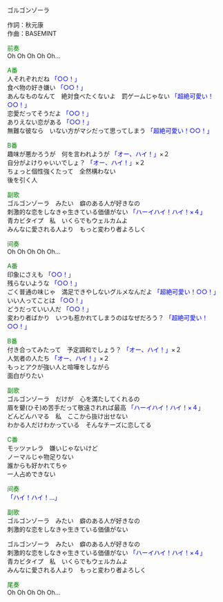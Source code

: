 ゴルゴンゾーラ  
  
作詞：秋元康  
作曲：BASEMINT  
  
<font color=green>前奏</font>  
Oh Oh Oh Oh Oh...  
  
<font color=green>A番</font>  
人それぞれだね <font color=blue>「○○！」</font>   
食べ物の好き嫌い <font color=blue>「○○！」</font>   
あんなものなんて　絶対食べたくないよ　罰ゲームじゃない <font color=blue>「超絶可愛い！○○！」</font>   
恋愛だってそうだよ <font color=blue>「○○！」</font>   
ありえない恋がある <font color=blue>「○○！」</font>   
無難な彼なら　いない方がマシだって思ってしまう <font color=blue>「超絶可愛い！○○！」</font>   
  
<font color=green>B番</font>  
趣味が悪かろうが　何を言われようが <font color=blue>「オー、ハイ！」</font>×２   
自分がよけりゃいいでしょ？ <font color=blue>「オー、ハイ！」</font>×２   
ちょっと個性強くたって　全然構わない  
後を引く人  
  
<font color=green>副歌</font>  
ゴルゴンゾーラ　みたい　癖のある人が好きなの  
刺激的な恋をしなきゃ生きている価値がない <font color=blue>「ハーイハイ！ハイ！×４」</font>   
青カビタイプ　私　いくらでもウェルカムよ  
みんなに愛される人より　もっと変わり者よろしく  
  
<font color=green>间奏</font>  
Oh Oh Oh Oh Oh…  
  
<font color=green>A番</font>  
印象にさえも <font color=blue>「○○！」</font>   
残らないような <font color=blue>「○○！」</font>   
ごく普通の味じゃ　満足できやしないグルメなんだよ <font color=blue>「超絶可愛い！○○！」</font>   
いい人ってことは <font color=blue>「○○！」</font>   
どうだっていい人だ <font color=blue>「○○！」</font>   
変わり者ばかり　いつも惹かれてしまうのはなぜだろう？ <font color=blue>「超絶可愛い！○○！」</font>   
  
<font color=green>B番</font>  
付き合ってみたって　予定調和でしょう？ <font color=blue>「オー、ハイ！」</font>×２   
人気者の人たち <font color=blue>「オー、ハイ！」</font>×２   
もっとアクが強い人と喧嘩をしながら  
面白がりたい  
  
<font color=green>副歌</font>  
ゴルゴンゾーラ　だけが　心を満たしてくれるの  
眉を顰(ひそ)め苦手だって敬遠されれば最高 <font color=blue>「ハーイハイ！ハイ！×４」</font>   
どんどんハマる　私　ここから抜け出せない  
わかる人だけわかっている　そんなチーズに恋してる  
  
<font color=green>C番</font>  
モッツァレラ　嫌いじゃないけど  
ノーマルじゃ物足りない  
誰からも好かれてちゃ  
一人占めできない  
  
<font color=green>间奏</font>  
<font color=blue>「ハイ！ハイ！…」</font>   
  
<font color=green>副歌</font>  
ゴルゴンゾーラ　みたい　癖のある人が好きなの  
刺激的な恋をしなきゃ生きている価値がない  
  
ゴルゴンゾーラ　みたい　癖のある人が好きなの  
刺激的な恋をしなきゃ生きている価値がない <font color=blue>「ハーイハイ！ハイ！×４」</font>  
青カビタイプ　私　いくらでもウェルカムよ  
みんなに愛される人より　もっと変わり者よろしく  
  
<font color=green>尾奏</font>  
Oh Oh Oh Oh Oh…  
